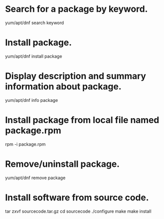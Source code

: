 # Search for a package by keyword.
yum/apt/dnf search keyword

# Install package.
yum/apt/dnf install package

# Display description and summary information about package.
yum/apt/dnf info package

# Install package from local file named package.rpm
rpm -i package.rpm

# Remove/uninstall package.
yum/apt/dnf remove package

# Install software from source code.
tar zxvf sourcecode.tar.gz
cd sourcecode
./configure
make
make install
